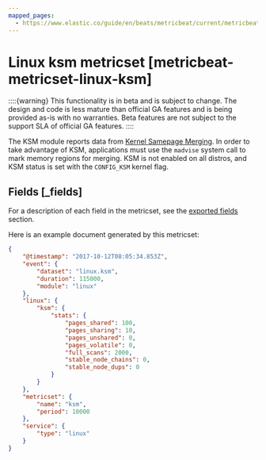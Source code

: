 ```yaml
---
mapped_pages:
  - https://www.elastic.co/guide/en/beats/metricbeat/current/metricbeat-metricset-linux-ksm.html
---
```


<!-- This file is generated! See scripts/mage/docs_collector.go -->

# Linux ksm metricset [metricbeat-metricset-linux-ksm]

::::{warning}
This functionality is in beta and is subject to change. The design and code is less mature than official GA features and is being provided as-is with no warranties. Beta features are not subject to the support SLA of official GA features.
::::


The KSM module reports data from [Kernel Samepage Merging](https://www.kernel.org/doc/html/latest/admin-guide/mm/ksm.html). In order to take advantage of KSM, applications must use the `madvise` system call to mark memory regions for merging. KSM is not enabled on all distros, and KSM status is set with the `CONFIG_KSM` kernel flag.

## Fields [_fields]

For a description of each field in the metricset, see the [exported fields](/reference/metricbeat/exported-fields-linux.md) section.

Here is an example document generated by this metricset:

```json
{
    "@timestamp": "2017-10-12T08:05:34.853Z",
    "event": {
        "dataset": "linux.ksm",
        "duration": 115000,
        "module": "linux"
    },
    "linux": {
        "ksm": {
            "stats": {
                "pages_shared": 100,
                "pages_sharing": 10,
                "pages_unshared": 0,
                "pages_volatile": 0,
                "full_scans": 2000,
                "stable_node_chains": 0,
                "stable_node_dups": 0
            }
        }
    },
    "metricset": {
        "name": "ksm",
        "period": 10000
    },
    "service": {
        "type": "linux"
    }
}
```
